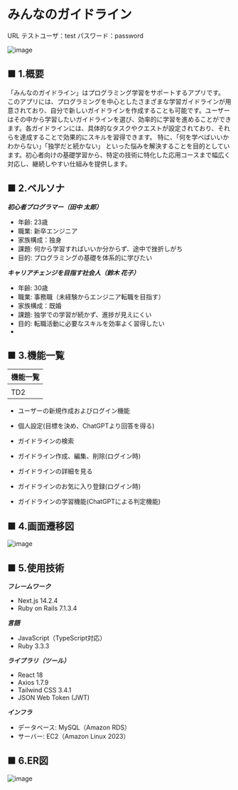 # みんなのガイドライン
URL
テストユーザ：test 
パスワード：password

![image](https://github.com/user-attachments/assets/e2c2f8eb-3d55-4559-86bc-d76e5ec9bd20)


## ■ 1.概要
「みんなのガイドライン」はプログラミング学習をサポートするアプリです。
このアプリには、プログラミングを中心としたさまざまな学習ガイドラインが用意されており、自分で新しいガイドラインを作成することも可能です。ユーザーはその中から学習したいガイドラインを選び、効率的に学習を進めることができます。各ガイドラインには、具体的なタスクやクエストが設定されており、それらを達成することで効果的にスキルを習得できます。
特に、「何を学べばいいかわからない」「独学だと続かない」 といった悩みを解決することを目的としています。初心者向けの基礎学習から、特定の技術に特化した応用コースまで幅広く対応し、継続しやすい仕組みを提供します。
## ■ 2.ペルソナ
***初心者プログラマー（田中 太郎）***
   - 年齢: 23歳
   - 職業: 新卒エンジニア
   - 家族構成：独身
   - 課題: 何から学習すればいいか分からず、途中で挫折しがち
   - 目的: プログラミングの基礎を体系的に学びたい

***キャリアチェンジを目指す社会人（鈴木 花子）***
   - 年齢: 30歳
   - 職業: 事務職（未経験からエンジニア転職を目指す）
   - 家族構成：既婚
   - 課題: 独学での学習が続かず、進捗が見えにくい
   - 目的: 転職活動に必要なスキルを効率よく習得したい
   - 

##  ■ 3.機能一覧 
| 機能一覧 |
----|
|  |
| TD2 |
   - ユーザーの新規作成およびログイン機能
   - 個人設定(目標を決め、ChatGPTより回答を得る)
     
   - ガイドラインの検索
   - ガイドライン作成、編集、削除(ログイン時)
   - ガイドラインの詳細を見る
   - ガイドラインのお気に入り登録(ログイン時)
   - ガイドラインの学習機能(ChatGPTによる判定機能)

## ■ 4.画面遷移図
![image](https://github.com/user-attachments/assets/f484a53b-ee73-46be-bf59-e07b928c4c4f)

## ■ 5.使用技術
***フレームワーク***
   - Next.js 14.2.4
   - Ruby on Rails 7.1.3.4

***言語***
   - JavaScript（TypeScript対応）
   - Ruby 3.3.3

***ライブラリ（ツール）***
   - React 18
   - Axios 1.7.9
   - Tailwind CSS 3.4.1
   - JSON Web Token (JWT)

***インフラ***
   - データベース: MySQL（Amazon RDS）
   - サーバー: EC2（Amazon Linux 2023）
 
## ■ 6.ER図
![image](https://github.com/user-attachments/assets/8f3a6373-f557-451e-8d07-7398261be52c)










